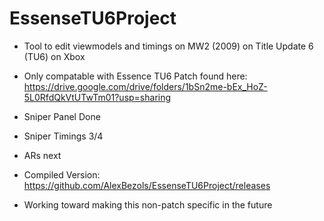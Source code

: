 # EssenseTU6Project
- Tool to edit viewmodels and timings on MW2 (2009) on Title Update 6 (TU6) on Xbox
- Only compatable with Essence TU6 Patch found here: https://drive.google.com/drive/folders/1bSn2me-bEx_HoZ-5L0RfdQkVtUTwTm01?usp=sharing
- Sniper Panel Done
- Sniper Timings 3/4
- ARs next

- Compiled Version: https://github.com/AlexBezols/EssenseTU6Project/releases


- Working toward making this non-patch specific in the future
